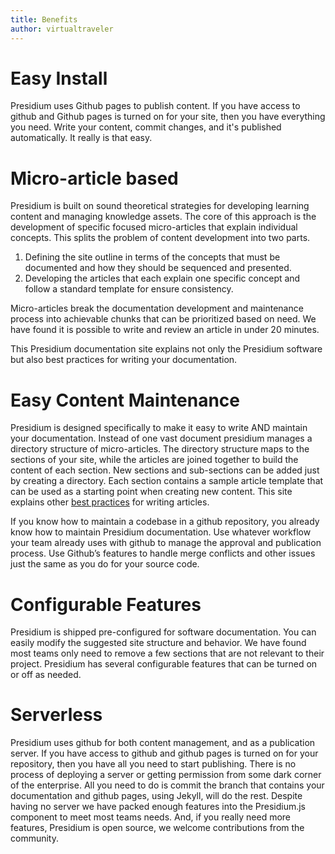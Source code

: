 ```yaml
---
title: Benefits
author: virtualtraveler
---
```


# Easy Install
Presidium uses Github pages to publish content. If you have access to github and Github pages is turned on for your site, then you have everything you need. Write your content, commit changes, and it's published automatically. It really is that easy. 

# Micro-article based 
Presidium is built on sound theoretical strategies for developing learning content and managing knowledge assets. The core of this approach is the development of specific focused micro-articles that explain individual concepts. This splits the problem of content development into two parts.  
 
1. Defining the site outline in terms of the concepts that must be documented and how they should be sequenced and presented. 
2. Developing the articles that each explain one specific concept and follow a standard template for ensure consistency. 
 
Micro-articles break the documentation development and maintenance process into achievable chunks that can be prioritized based on need. We have found it is possible to write and review an article in under 20 minutes. 

This Presidium documentation site explains not only the Presidium software  but also best practices for writing your documentation.

# Easy Content Maintenance 
Presidium is designed specifically to make it easy to write AND maintain your documentation. Instead of one vast document presidium manages a directory structure of micro-articles. The directory structure maps to the sections of your site, while the articles are joined together to build the content of each section. New sections and sub-sections can be added just by creating a directory. Each section contains a sample article template that can be used as a starting point when creating new content. This site explains other [best practices](http://presidium.spandigital.net/docs/best-practices/) for writing articles. 
 
If you know how to  maintain a codebase in a github repository, you already know how to maintain Presidium documentation.  Use whatever workflow your team already uses with github to manage the approval and publication process. Use Github’s features to handle merge conflicts and other issues just the same as you do for your source code. 

# Configurable Features
Presidium is shipped pre-configured for software documentation. You can easily modify the suggested site structure and behavior.  We have found most teams only need to remove a few sections that are not relevant to their project. Presidium has several configurable features that can be turned on or off as needed.

# Serverless
Presidium uses github for both content management, and as a publication server. If you have access to github and github pages is turned on for your repository, then you have all you need to start publishing. There is no process of deploying a server or getting permission from some dark corner of the enterprise. All you need to do is commit the branch that contains your documentation and github pages, using Jekyll, will do the rest. Despite having no server we have packed enough features into the Presidium.js component to meet most teams needs. And, if you really need more features, Presidium is open source, we welcome contributions from the community. 

